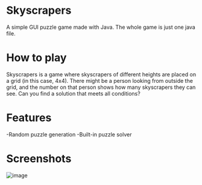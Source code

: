 # Skyscrapers
A simple GUI puzzle game made with Java. The whole game is just one java file.

# How to play
Skyscrapers is a game where skyscrapers of different heights are placed on a grid (in this case, 4x4).
There might be a person looking from outside the grid, and the number on that person shows how many skyscrapers they can see.
Can you find a solution that meets all conditions?

# Features
-Random puzzle generation
-Built-in puzzle solver

# Screenshots
![image](https://github.com/EmirXK/Skyscrapers/assets/92262991/00daf623-5e1c-43db-b6dd-58d574953445)
